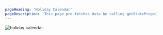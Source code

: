 ```yaml
---
pageHeading: 'Holiday Calendar'
pageDescription: 'This page pre-fetches data by calling getStatcProps() function. This page is also a protected page.'
---
```


![holiday calendar](/images/holidays.png "holiday calendar 2022").